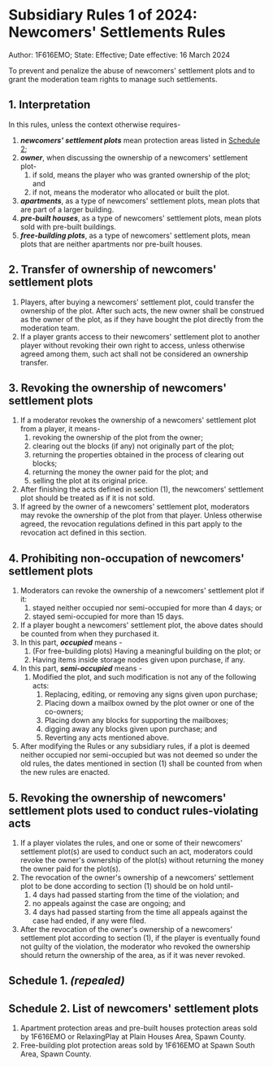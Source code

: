 # Subsidiary Rules 1 of 2024: Newcomers' Settlements Rules

Author: 1F616EMO; State: Effective; Date effective: 16 March 2024

To prevent and penalize the abuse of newcomers' settlement plots and to grant the moderation team rights to manage such settlements.

## 1. Interpretation

In this rules, unless the context otherwise requires-

1. ***newcomers' settlement plots*** mean protection areas listed in [Schedule 2](#schedule-2-list-of-newcomers-settlement-plots);
2. ***owner***, when discussing the ownership of a newcomers' settlement plot-
    1. if sold, means the player who was granted ownership of the plot; and
    2. if not, means the moderator who allocated or built the plot.
3. ***apartments***, as a type of newcomers' settlement plots, mean plots that are part of a larger building.
4. ***pre-built houses***, as a type of newcomers' settlement plots, mean plots sold with pre-built buildings.
5. ***free-building plots***, as a type of newcomers' settlement plots, mean plots that are neither apartments nor pre-built houses.

## 2. Transfer of ownership of newcomers' settlement plots

1. Players, after buying a newcomers' settlement plot, could transfer the ownership of the plot. After such acts, the new owner shall be construed as the owner of the plot, as if they have bought the plot directly from the moderation team.
2. If a player grants access to their newcomers' settlement plot to another player without revoking their own right to access, unless otherwise agreed among them, such act shall not be considered an ownership transfer.

## 3. Revoking the ownership of newcomers' settlement plots

1. If a moderator revokes the ownership of a newcomers' settlement plot from a player, it means-
    1. revoking the ownership of the plot from the owner;
    2. clearing out the blocks (if any) not originally part of the plot;
    3. returning the properties obtained in the process of clearing out blocks;
    4. returning the money the owner paid for the plot; and
    5. selling the plot at its original price.
2. After finishing the acts defined in section (1), the newcomers' settlement plot should be treated as if it is not sold.
3. If agreed by the owner of a newcomers' settlement plot, moderators may revoke the ownership of the plot from that player. Unless otherwise agreed, the revocation regulations defined in this part apply to the revocation act defined in this section.

## 4. Prohibiting non-occupation of newcomers' settlement plots

1. Moderators can revoke the ownership of a newcomers' settlement plot if it:
    1. stayed neither occupied nor semi-occupied for more than 4 days; or
    2. stayed semi-occupied for more than 15 days.
2. If a player bought a newcomers' settlement plot, the above dates should be counted from when they purchased it.
3. In this part, ***occupied*** means -
    1. (For free-building plots) Having a meaningful building on the plot; or
    2. Having items inside storage nodes given upon purchase, if any.
4. In this part, ***semi-occupied*** means -
    1. Modified the plot, and such modification is not any of the following acts:
        1. Replacing, editing, or removing any signs given upon purchase;
        2. Placing down a mailbox owned by the plot owner or one of the co-owners;
        3. Placing down any blocks for supporting the mailboxes;
        4. digging away any blocks given upon purchase; and
        5. Reverting any acts mentioned above.
5. After modifying the Rules or any subsidiary rules, if a plot is deemed neither occupied nor semi-occupied but was not deemed so under the old rules, the dates mentioned in section (1) shall be counted from when the new rules are enacted.

## 5. Revoking the ownership of newcomers' settlement plots used to conduct rules-violating acts

1. If a player violates the rules, and one or some of their newcomers' settlement plot(s) are used to conduct such an act, moderators could revoke the owner's ownership of the plot(s) without returning the money the owner paid for the plot(s).
2. The revocation of the owner's ownership of a newcomers' settlement plot to be done according to section (1) should be on hold until-
    1. 4 days had passed starting from the time of the violation; and
    2. no appeals against the case are ongoing; and
    3. 4 days had passed starting from the time all appeals against the case had ended, if any were filed.
3. After the revocation of the owner's ownership of a newcomers' settlement plot according to section (1), if the player is eventually found not guilty of the violation, the moderator who revoked the ownership should return the ownership of the area, as if it was never revoked.

## Schedule 1. *(repealed)*

## Schedule 2. List of newcomers' settlement plots

1. Apartment protection areas and pre-built houses protection areas sold by 1F616EMO or RelaxingPlay at Plain Houses Area, Spawn County.
2. Free-building plot protection areas sold by 1F616EMO at Spawn South Area, Spawn County.
